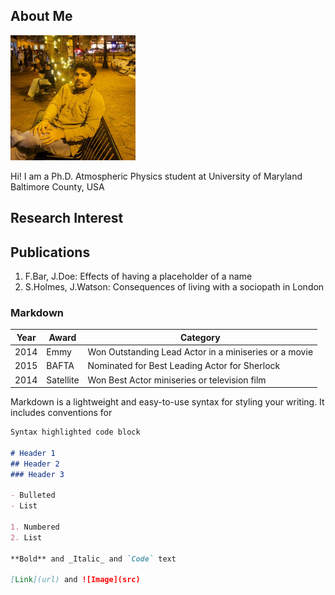 ## About Me

<img src="anin.png"
        height= "200"
        float="center">

Hi! I am a Ph.D. Atmospheric Physics student at University of Maryland Baltimore County, USA

## Research Interest



## Publications

1. F.Bar, J.Doe: Effects of having a placeholder of a name
2. S.Holmes, J.Watson: Consequences of living with a sociopath in London
### Markdown


Year | Award | Category
-----|-------|--------
2014 | Emmy  | Won Outstanding Lead Actor in a miniseries or a movie
2015 | BAFTA | Nominated for Best Leading Actor for Sherlock
2014 | Satellite | Won Best Actor miniseries or television film

Markdown is a lightweight and easy-to-use syntax for styling your writing. It includes conventions for

```markdown
Syntax highlighted code block

# Header 1
## Header 2
### Header 3

- Bulleted
- List

1. Numbered
2. List

**Bold** and _Italic_ and `Code` text

[Link](url) and ![Image](src)
